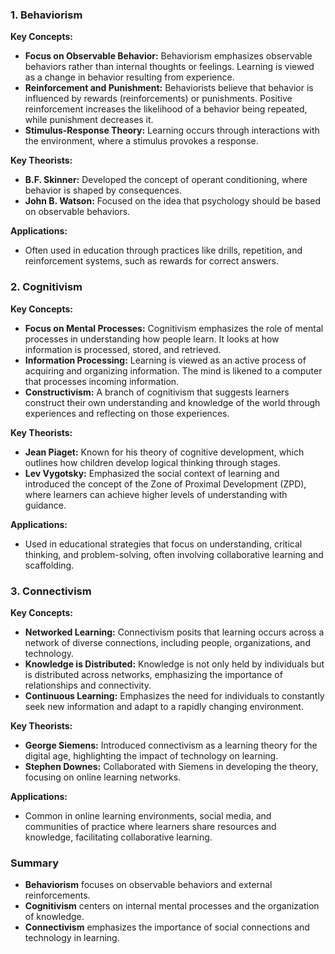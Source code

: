 ### 1. Behaviorism

**Key Concepts:**

- **Focus on Observable Behavior:** Behaviorism emphasizes observable behaviors rather than internal thoughts or feelings. Learning is viewed as a change in behavior resulting from experience.
- **Reinforcement and Punishment:** Behaviorists believe that behavior is influenced by rewards (reinforcements) or punishments. Positive reinforcement increases the likelihood of a behavior being repeated, while punishment decreases it.
- **Stimulus-Response Theory:** Learning occurs through interactions with the environment, where a stimulus provokes a response.

**Key Theorists:**

- **B.F. Skinner:** Developed the concept of operant conditioning, where behavior is shaped by consequences.
- **John B. Watson:** Focused on the idea that psychology should be based on observable behaviors.

**Applications:**

- Often used in education through practices like drills, repetition, and reinforcement systems, such as rewards for correct answers.

### 2. Cognitivism

**Key Concepts:**

- **Focus on Mental Processes:** Cognitivism emphasizes the role of mental processes in understanding how people learn. It looks at how information is processed, stored, and retrieved.
- **Information Processing:** Learning is viewed as an active process of acquiring and organizing information. The mind is likened to a computer that processes incoming information.
- **Constructivism:** A branch of cognitivism that suggests learners construct their own understanding and knowledge of the world through experiences and reflecting on those experiences.

**Key Theorists:**

- **Jean Piaget:** Known for his theory of cognitive development, which outlines how children develop logical thinking through stages.
- **Lev Vygotsky:** Emphasized the social context of learning and introduced the concept of the Zone of Proximal Development (ZPD), where learners can achieve higher levels of understanding with guidance.

**Applications:**

- Used in educational strategies that focus on understanding, critical thinking, and problem-solving, often involving collaborative learning and scaffolding.

### 3. Connectivism

**Key Concepts:**

- **Networked Learning:** Connectivism posits that learning occurs across a network of diverse connections, including people, organizations, and technology.
- **Knowledge is Distributed:** Knowledge is not only held by individuals but is distributed across networks, emphasizing the importance of relationships and connectivity.
- **Continuous Learning:** Emphasizes the need for individuals to constantly seek new information and adapt to a rapidly changing environment.

**Key Theorists:**

- **George Siemens:** Introduced connectivism as a learning theory for the digital age, highlighting the impact of technology on learning.
- **Stephen Downes:** Collaborated with Siemens in developing the theory, focusing on online learning networks.

**Applications:**

- Common in online learning environments, social media, and communities of practice where learners share resources and knowledge, facilitating collaborative learning.

### Summary

- **Behaviorism** focuses on observable behaviors and external reinforcements.
- **Cognitivism** centers on internal mental processes and the organization of knowledge.
- **Connectivism** emphasizes the importance of social connections and technology in learning.